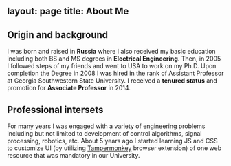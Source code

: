 layout: page
title: About Me
---
## Origin and background
I was born and raised in **Russia** where I also received my basic education including both BS and MS degrees in **Electrical Engineering**. Then, in 2005 I followed steps of my friends and went to USA to work on my Ph.D. Upon completion the Degree in 2008 I was hired in the rank of Assistant Professor at Georgia Southwestern State University. I received a **tenured status** and promotion for **Associate Professor** in 2014.  

## Professional intersets
For many years I was engaged with a variety of engineering problems including but not limited to development of control algorithms, signal processing, robotics, etc. About 5 years ago I started learning JS and CSS to customize UI (by utilizing [Tampermonkey](https://chrome.google.com/webstore/detail/tampermonkey/dhdgffkkebhmkfjojejmpbldmpobfkfo?hl=en) browser extension) of one web resource that was mandatory in our University. 

<script>
	$(document).ready(() => {
		$('.nav-item-about').addClass('active');
	})
</script>
